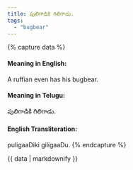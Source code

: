 ```yaml
---
title: పులిగాడికి గిలిగాడు.
tags:
  - "bugbear"
---
```


{% capture data %}
#### Meaning in English:
A ruffian even has his bugbear.

#### Meaning in Telugu:
పులిగాడికి గిలిగాడు.

#### English Transliteration:
puligaaDiki giligaaDu.
{% endcapture %}

<div class="notice">{{ data | markdownify }}</div>

